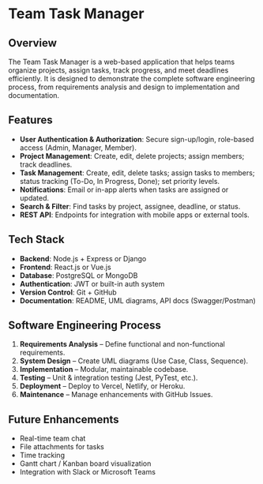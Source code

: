 # Team Task Manager

## Overview
The Team Task Manager is a web-based application that helps teams organize projects, assign tasks, track progress, and meet deadlines efficiently. It is designed to demonstrate the complete software engineering process, from requirements analysis and design to implementation and documentation.

## Features
- **User Authentication & Authorization**: Secure sign-up/login, role-based access (Admin, Manager, Member).
- **Project Management**: Create, edit, delete projects; assign members; track deadlines.
- **Task Management**: Create, edit, delete tasks; assign tasks to members; status tracking (To-Do, In Progress, Done); set priority levels.
- **Notifications**: Email or in-app alerts when tasks are assigned or updated.
- **Search & Filter**: Find tasks by project, assignee, deadline, or status.
- **REST API**: Endpoints for integration with mobile apps or external tools.

## Tech Stack
- **Backend**: Node.js + Express or Django
- **Frontend**: React.js or Vue.js
- **Database**: PostgreSQL or MongoDB
- **Authentication**: JWT or built-in auth system
- **Version Control**: Git + GitHub
- **Documentation**: README, UML diagrams, API docs (Swagger/Postman)

## Software Engineering Process
1. **Requirements Analysis** – Define functional and non-functional requirements.
2. **System Design** – Create UML diagrams (Use Case, Class, Sequence).
3. **Implementation** – Modular, maintainable codebase.
4. **Testing** – Unit & integration testing (Jest, PyTest, etc.).
5. **Deployment** – Deploy to Vercel, Netlify, or Heroku.
6. **Maintenance** – Manage enhancements with GitHub Issues.

## Future Enhancements
- Real-time team chat
- File attachments for tasks
- Time tracking
- Gantt chart / Kanban board visualization
- Integration with Slack or Microsoft Teams
